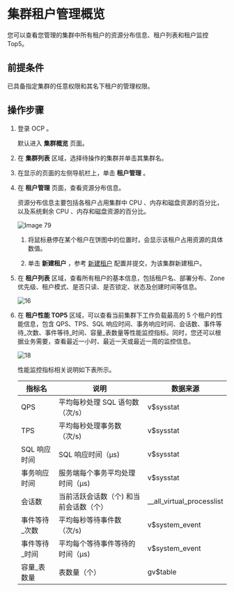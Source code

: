 集群租户管理概览
=============================

您可以查看您管理的集群中所有租户的资源分布信息、租户列表和租户监控 Top5。

**前提条件**
-----------------------------

已具备指定集群的任意权限和其名下租户的管理权限。

**操作步骤**
-----------------------------

1. 登录 OCP 。

   默认进入 **集群概览** 页面。

2. 在 **集群列表** 区域，选择待操作的集群并单击其集群名。

3. 在显示的页面的左侧导航栏上，单击 **租户管理** 。

4. 在 **租户管理** 页面，查看资源分布信息。

   资源分布信息主要包括各租户占用集群中 CPU 、内存和磁盘资源的百分比，以及系统剩余 CPU 、内存和磁盘资源的百分比。

   ![Image 79](https://help-static-aliyun-doc.aliyuncs.com/assets/img/zh-CN/8836199461/p429915.png)

   1. 将鼠标悬停在某个租户在饼图中的位置时，会显示该租户占用资源的具体数值。

   2. 单击 **新建租户** ，参考 [新建租户](../500.tenant-functions/200.manage-basic-tenant-operations/100.create-a-tenant-3.md) 配置并提交，为该集群新建租户。

5. 在 **租户列表** 区域，查看所有租户的基本信息，包括租户名、部署分布、Zone 优先级、租户模式、是否只读、是否锁定、状态及创建时间等信息。

   ![16](https://help-static-aliyun-doc.aliyuncs.com/assets/img/zh-CN/4772988061/p200733.png)

6. 在 **租户性能 TOP5** 区域，可以查看当前集群下工作负载最高的 5 个租户的性能信息，包含 QPS、TPS、SQL 响应时间、事务响应时间、会话数、事件等待_次数、事件等待_时间、容量_表数量等性能监控指标。同时，您还可以根据业务需要，查看最近一小时、最近一天或最近一周的监控信息。

   ![18](https://help-static-aliyun-doc.aliyuncs.com/assets/img/zh-CN/4772988061/p200735.png)

   性能监控指标相关说明如下表所示。

   |   指标名    |          说明          |           数据来源            |
   |----------|----------------------|---------------------------|
   | QPS      | 平均每秒处理 SQL 语句数（次/s）  | v$sysstat                 |
   | TPS      | 平均每秒处理事务数（次/s)       | v$sysstat                 |
   | SQL 响应时间 | SQL 响应时间（μs)         | v$sysstat                 |
   | 事务响应时间   | 服务端每个事务平均处理时间（μs)    | v$sysstat                 |
   | 会话数      | 当前活跃会话数（个) 和当前会话数（个） | __all_virtual_processlist |
   | 事件等待_次数  | 平均每秒等待事件数（次/s)       | v$system_event            |
   | 事件等待_时间  | 平均每个等待事件等待的时间（μs)    | v$system_event            |
   | 容量_表数量   | 表数量（个）               | gv$table                  |
